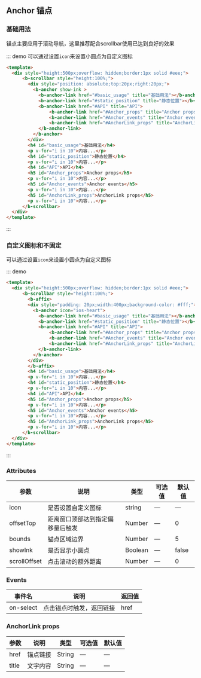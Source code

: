 ## Anchor 锚点

### 基础用法

锚点主要应用于滚动导航，这里推荐配合scrollbar使用已达到良好的效果

::: demo 可以通过设置`icon`来设置小圆点为自定义图标
```html  
<template>
  <div style="height:500px;overflow: hidden;border:1px solid #eee;">
      <b-scrollbar style="height:100%;">
        <div style="position: absolute;top:20px;right:20px;">
          <b-anchor show-ink >
            <b-anchor-link href="#basic_usage" title="基础用法"></b-anchor-link>
            <b-anchor-link href="#static_position" title="静态位置"></b-anchor-link>
            <b-anchor-link href="#API" title="API">
                <b-anchor-link href="#Anchor_props" title="Anchor props"></b-anchor-link>
                <b-anchor-link href="#Anchor_events" title="Anchor events"></b-anchor-link>
                <b-anchor-link href="#AnchorLink_props" title="AnchorLink props"></b-anchor-link>
            </b-anchor-link>
          </b-anchor>
        </div>
        <h4 id="basic_usage">基础用法</h4>
        <p v-for="i in 10">内容...</p>
        <h4 id="static_position">静态位置</h4>
        <p v-for="i in 10">内容...</p>
        <h4 id="API">API</h4>
        <h5 id="Anchor_props">Anchor props</h5>
        <p v-for="i in 10">内容...</p>
        <h5 id="Anchor_events">Anchor events</h5>
        <p v-for="i in 10">内容...</p>
        <h5 id="AnchorLink_props">AnchorLink props</h5>
        <p v-for="i in 10">内容...</p>
      </b-scrollbar>
  </div>
</template>
```
:::

### 自定义图标和不固定

可以通过设置`icon`来设置小圆点为自定义图标

::: demo 
```html  
<template>
  <div style="height:500px;overflow: hidden;border:1px solid #eee;">
      <b-scrollbar style="height:100%;">
        <b-affix>
        <div style="padding: 20px;width:400px;background-color: #fff;">
          <b-anchor icon="ios-heart">
            <b-anchor-link href="#basic_usage" title="基础用法"></b-anchor-link>
            <b-anchor-link href="#static_position" title="静态位置"></b-anchor-link>
            <b-anchor-link href="#API" title="API">
                <b-anchor-link href="#Anchor_props" title="Anchor props"></b-anchor-link>
                <b-anchor-link href="#Anchor_events" title="Anchor events"></b-anchor-link>
                <b-anchor-link href="#AnchorLink_props" title="AnchorLink props"></b-anchor-link>
            </b-anchor-link>
          </b-anchor>
        </div>
        </b-affix>
        <h4 id="basic_usage">基础用法</h4>
        <p v-for="i in 10">内容...</p>
        <h4 id="static_position">静态位置</h4>
        <p v-for="i in 10">内容...</p>
        <h4 id="API">API</h4>
        <h5 id="Anchor_props">Anchor props</h5>
        <p v-for="i in 10">内容...</p>
        <h5 id="Anchor_events">Anchor events</h5>
        <p v-for="i in 10">内容...</p>
        <h5 id="AnchorLink_props">AnchorLink props</h5>
        <p v-for="i in 10">内容...</p>
      </b-scrollbar>
  </div>
</template>
```
:::

### Attributes

| 参数      | 说明    | 类型      | 可选值       | 默认值   |
|---------- |-------- |---------- |-------------  |-------- |
| icon     | 是否设置自定义图标   | string  |  —   |   —   |
| offsetTop     | 距离窗口顶部达到指定偏移量后触发   | Number  |  —   | 0 |
| bounds     | 锚点区域边界   | Number  |  —   | 5 |
| showInk     | 是否显示小圆点   | Boolean	  |  —   | false |
| scrollOffset     | 点击滚动的额外距离   | Number  |  —   | 0 |


### Events

| 事件名      | 说明    | 返回值      |
|---------- |-------- |---------- |
| on-select    | 点击锚点时触发，返回链接   | href  |

### AnchorLink props 

| 参数      | 说明    | 类型      | 可选值       | 默认值   |
|---------- |-------- |---------- |-------------  |-------- |
| href     | 锚点链接   | String  |  —   |  — |
| title     | 文字内容   | String  |  —   |  — |
